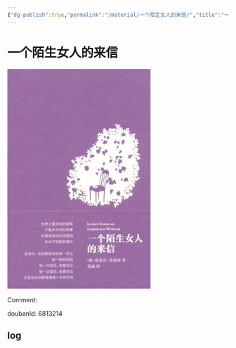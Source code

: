 ```yaml
---
{"dg-publish":true,"permalink":"/material/一个陌生女人的来信/","title":"一个陌生女人的来信"}
---
```



# 一个陌生女人的来信

![image](https://raw.githubusercontent.com/HiraethEcho/picx-images-hosting/master/picgo/202505281703046.png)

Comment: 



doubanId: 6813214

## log


